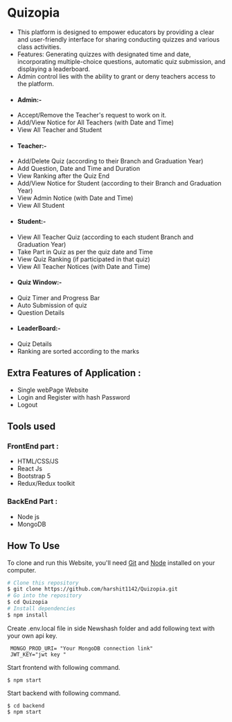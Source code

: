 # Quizopia
- This platform is designed to empower educators by providing a clear and user-friendly interface for sharing conducting
quizzes and various class activities. 
- Features: Generating quizzes with designated time and date, incorporating multiple-choice questions, automatic quiz
submission, and displaying a leaderboard.
- Admin control lies with the ability to grant or deny teachers access to the platform.
 * <h4>Admin:-</h1>
- Accept/Remove the Teacher's request to work on it.
- Add/View Notice for All Teachers (with Date and Time)
- View All Teacher and Student

  
* <h4>Teacher:-</h1>
- Add/Delete Quiz (according to their Branch and Graduation Year)
- Add Question, Date and Time and Duration
- View Ranking after the Quiz End
- Add/View Notice for Student (according to their Branch and Graduation Year)
- View Admin Notice (with Date and Time)
- View All Student



  
* <h4>Student:-</h1>
- View All Teacher Quiz  (according to each student Branch and Graduation Year)
- Take Part in Quiz as per the quiz date and Time
- View Quiz Ranking (if participated in that quiz)
- View All Teacher Notices (with Date and Time)

* <h4>Quiz Window:-</h1>
- Quiz Timer and Progress Bar
- Auto Submission of quiz
- Question Details 


* <h4>LeaderBoard:-</h1>
- Quiz Details
- Ranking are sorted according to the marks 




## Extra Features of Application :
- Single webPage Website
- Login and Register with hash Password
- Logout


 
## Tools used 
### FrontEnd part :
- HTML/CSS/JS
- React Js
- Bootstrap 5
- Redux/Redux toolkit

### BackEnd Part :
- Node js
- MongoDB


## How To Use

To clone and run this Website, you'll need [Git](https://git-scm.com) and [Node](https://nodejs.org/en/download/) installed on your computer.

```bash
# Clone this repository
$ git clone https://github.com/harshit1142/Quizopia.git
# Go into the repository
$ cd Quizopia
# Install dependencies
$ npm install
```

Create .env.local file in side Newshash folder and add following text with your own api key.
```
 MONGO_PROD_URI= "Your MongoDB connection link"
 JWT_KEY="jwt key "
```
Start frontend with following command.
```
$ npm start
```
Start backend with following command.
```
$ cd backend
$ npm start
```
